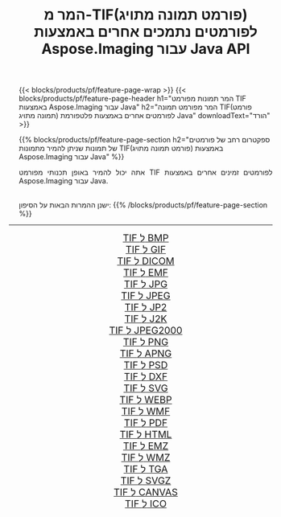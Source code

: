 ﻿---
title: המר מ-TIF(פורמט תמונה מתויג) לפורמטים נתמכים אחרים באמצעות Aspose.Imaging עבור Java API 
weight: 3920
url: /he/java/conversion/from/tif 
lang: he
langdirlevel: 2
locales: zh-hans,ja,it,ru,de,es,fr,nl,id,lt,pl,pt,vi,tr,ko,zh-hant,ar,hi,th,sv,cs,uk,he
description: Aspose.Imaging יכולה להמיר בקלות מ-TIF(פורמט תמונה מתויג) לפורמטים אחרים באמצעות פלטפורמת Java
---

{{< blocks/products/pf/feature-page-wrap >}}
{{< blocks/products/pf/feature-page-header h1="המר תמונות מפורמט TIF באמצעות Aspose.Imaging עבור Java" h2="המר מפורמט תמונה TIF(פורמט תמונה מתויג) לפורמטים אחרים באמצעות פלטפורמת Java" downloadText="הורד" >}}


{{% blocks/products/pf/feature-page-section  h2="ספקטרום רחב של פורמטים של תמונות שניתן להמיר מתמונות TIF(פורמט תמונה מתויג) באמצעות Aspose.Imaging עבור Java" %}}
<p align=justify>אתה יכול להמיר באופן תכנותי מפורמט TIF לפורמטים זמינים אחרים באמצעות
Aspose.Imaging עבור Java. </p>
<br/>
ישנן ההמרות הבאות על הסיפון:
{{% /blocks/products/pf/feature-page-section %}}
<div class="container-fluid productfamilypage bg-gray">
    <div class="convertypes bg-gray agp-content section">
        <div class="container">
		<hr style="margin-left:-20px;"/>
		<div class="row other-converters" style="gap: 10px;font-size: 19px;text-align:center;">
		    <div class='col-md-2 other-converter remove-lp remove-rp'><a href="/imaging/he/java/conversion/tif-to-bmp" style="padding:15px;">TIF ל BMP</a></div><div class='col-md-2 other-converter remove-lp remove-rp'><a href="/imaging/he/java/conversion/tif-to-gif" style="padding:15px;">TIF ל GIF</a></div><div class='col-md-2 other-converter remove-lp remove-rp'><a href="/imaging/he/java/conversion/tif-to-dicom" style="padding:15px;">TIF ל DICOM</a></div><div class='col-md-2 other-converter remove-lp remove-rp'><a href="/imaging/he/java/conversion/tif-to-emf" style="padding:15px;">TIF ל EMF</a></div><div class='col-md-2 other-converter remove-lp remove-rp'><a href="/imaging/he/java/conversion/tif-to-jpg" style="padding:15px;">TIF ל JPG</a></div><div class='col-md-2 other-converter remove-lp remove-rp'><a href="/imaging/he/java/conversion/tif-to-jpeg" style="padding:15px;">TIF ל JPEG</a></div><div class='col-md-2 other-converter remove-lp remove-rp'><a href="/imaging/he/java/conversion/tif-to-jp2" style="padding:15px;">TIF ל JP2</a></div><div class='col-md-2 other-converter remove-lp remove-rp'><a href="/imaging/he/java/conversion/tif-to-j2k" style="padding:15px;">TIF ל J2K</a></div><div class='col-md-2 other-converter remove-lp remove-rp'><a href="/imaging/he/java/conversion/tif-to-jpeg2000" style="padding:15px;">TIF ל JPEG2000</a></div><div class='col-md-2 other-converter remove-lp remove-rp'><a href="/imaging/he/java/conversion/tif-to-png" style="padding:15px;">TIF ל PNG</a></div><div class='col-md-2 other-converter remove-lp remove-rp'><a href="/imaging/he/java/conversion/tif-to-apng" style="padding:15px;">TIF ל APNG</a></div><div class='col-md-2 other-converter remove-lp remove-rp'><a href="/imaging/he/java/conversion/tif-to-psd" style="padding:15px;">TIF ל PSD</a></div><div class='col-md-2 other-converter remove-lp remove-rp'><a href="/imaging/he/java/conversion/tif-to-dxf" style="padding:15px;">TIF ל DXF</a></div><div class='col-md-2 other-converter remove-lp remove-rp'><a href="/imaging/he/java/conversion/tif-to-svg" style="padding:15px;">TIF ל SVG</a></div><div class='col-md-2 other-converter remove-lp remove-rp'><a href="/imaging/he/java/conversion/tif-to-webp" style="padding:15px;">TIF ל WEBP</a></div><div class='col-md-2 other-converter remove-lp remove-rp'><a href="/imaging/he/java/conversion/tif-to-wmf" style="padding:15px;">TIF ל WMF</a></div><div class='col-md-2 other-converter remove-lp remove-rp'><a href="/imaging/he/java/conversion/tif-to-pdf" style="padding:15px;">TIF ל PDF</a></div><div class='col-md-2 other-converter remove-lp remove-rp'><a href="/imaging/he/java/conversion/tif-to-html" style="padding:15px;">TIF ל HTML</a></div><div class='col-md-2 other-converter remove-lp remove-rp'><a href="/imaging/he/java/conversion/tif-to-emz" style="padding:15px;">TIF ל EMZ</a></div><div class='col-md-2 other-converter remove-lp remove-rp'><a href="/imaging/he/java/conversion/tif-to-wmz" style="padding:15px;">TIF ל WMZ</a></div><div class='col-md-2 other-converter remove-lp remove-rp'><a href="/imaging/he/java/conversion/tif-to-tga" style="padding:15px;">TIF ל TGA</a></div><div class='col-md-2 other-converter remove-lp remove-rp'><a href="/imaging/he/java/conversion/tif-to-svgz" style="padding:15px;">TIF ל SVGZ</a></div><div class='col-md-2 other-converter remove-lp remove-rp'><a href="/imaging/he/java/conversion/tif-to-canvas" style="padding:15px;">TIF ל CANVAS</a></div><div class='col-md-2 other-converter remove-lp remove-rp'><a href="/imaging/he/java/conversion/tif-to-ico" style="padding:15px;">TIF ל ICO</a></div>
                </div>
        </div>
    </div>
</div>
<br/>

